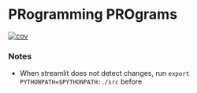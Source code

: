 # PRogramming PROgrams

[![cov](https://RolandStolz.github.io/pr_pro/badges/coverage.svg)](https://github.com/RolandStolz/pr_pro/actions)

### Notes
- When streamlit does not detect changes, run `export PYTHONPATH=$PYTHONPATH:./src` before
